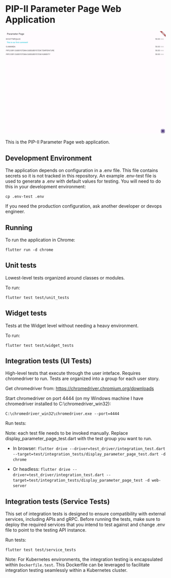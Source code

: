 # PIP-II Parameter Page Web Application

![Parameter Page in Chrome](screenshots/main-screenshot.png "Parameter Page in Chrome")

This is the PIP-II Parameter Page web application.

## Development Environment

The application depends on configuration in a .env file.  This file contains secrets so it is not tracked in this repository.  An example .env-test file is used to generate a .env with default values for testing.  You will need to do this in your development environment:

```
cp .env-test .env
```

If you need the production configuration, ask another developer or devops engineer.

## Running

To run the application in Chrome:

```
flutter run -d chrome
```

## Unit tests

Lowest-level tests organized around classes or modules.

To run:

```
flutter test test/unit_tests
```

## Widget tests

Tests at the Widget level without needing a heavy environment.

To run:

```
flutter test test/widget_tests
```

## Integration tests (UI Tests)

High-level tests that execute through the user inteface. Requires chromedriver to run. Tests are organized into a group for each user story.

Get chromedriver from: https://chromedriver.chromium.org/downloads

Start chromedriver on port 4444 (on my Windows machine I have chromedriver installed to C:\chromedriver_win32):

```
C:\chromedriver_win32\chromedriver.exe --port=4444
```

Run tests:

Note: each test file needs to be invoked manually. Replace display_parameter_page_test.dart with the test group you want to run.

-   In browser: `flutter drive --driver=test_driver/integration_test.dart --target=test/integration_tests/display_parameter_page_test.dart -d chrome`

-   Or headless: `flutter drive --driver=test_driver/integration_test.dart --target=test/integration_tests/display_parameter_page_test -d web-server`

## Integration tests (Service Tests)

This set of integration tests is designed to ensure compatibility with external services, including APIs and gRPC. Before running the tests, make sure to deploy the required services that you intend to test against and change .env file to point to the testing API instance.

Run tests:

```
flutter test test/service_tests
```

Note:  For Kubernetes environments, the integration testing is encapsulated within `Dockerfile.test`. This Dockerfile can be leveraged to facilitate integration testing seamlessly within a Kubernetes cluster.